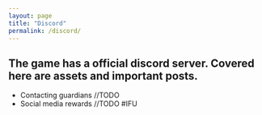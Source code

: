 ```yaml
---
layout: page
title: "Discord"
permalink: /discord/
---
```

## The game has a official discord server. Covered here are assets and important posts.

+ Contacting guardians //TODO
+ Social media rewards //TODO #IFU